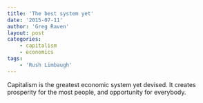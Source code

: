 ```yaml
---
title: 'The best system yet'
date: '2015-07-11'
author: 'Greg Raven'
layout: post
categories:
    - capitalism
    - economics
tags:
    - 'Rush Limbaugh'
---
```


Capitalism is the greatest economic system yet devised. It creates prosperity for the most people, and opportunity for everybody.